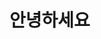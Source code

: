 <!DOCTYPE html>
<html>
<head>
   <title>깃허브 테스트</title>
<head>
<body>
  <h1>안녕하세요</h1> 
</body>
</html>
  
